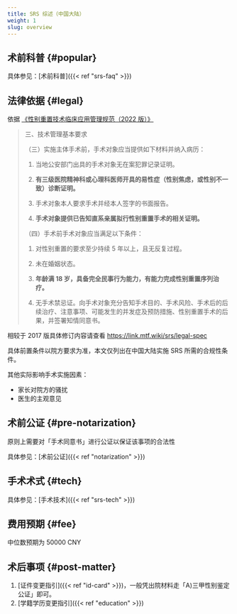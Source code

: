 ```yaml
---
title: SRS 综述（中国大陆）
weight: 1
slug: overview
---
```


## 术前科普 {#popular}

具体参见：[术前科普]({{< ref "srs-faq" >}})

## 法律依据 {#legal}

依据 [《性别重置技术临床应用管理规范（2022 版）》](http://www.nhc.gov.cn/yzygj/s7657/202204/2efe9f8ca13f499c8e1f70844fe96144.shtml)

> 三、技术管理基本要求
>
> （三）实施主体手术前，手术对象应当提供如下材料并纳入病历：
>
> 1. 当地公安部门出具的手术对象无在案犯罪记录证明。
>
> 1. **有三级医院精神科或心理科医师开具的易性症（性别焦虑，或性别不一致）诊断证明。**
>
> 1. 手术对象本人要求手术并经本人签字的书面报告。
>
> 1. **手术对象提供已告知直系亲属拟行性别重置手术的相关证明。**
>
> （四）手术前手术对象应当满足以下条件：
>
> 1. 对性别重置的要求至少持续 5 年以上，且无反复过程。
>
> 1. 未在婚姻状态。
>
> 1. **年龄满 18 岁，具备完全民事行为能力，有能力完成性别重置序列治疗。**
>
> 1. 无手术禁忌证。向手术对象充分告知手术目的、手术风险、手术后的后续治疗、注意事项、可能发生的并发症及预防措施、性别重置手术的后果，并签署知情同意书。

相较于 2017 版具体修订内容请查看 <https://link.mtf.wiki/srs/legal-spec>

具体前置条件以院方要求为准，本文仅列出在中国大陆实施 SRS 所需的合规性条件。

其他实际影响手术实施因素：

- 家长对院方的骚扰
- 医生的主观意见

## 术前公证 {#pre-notarization}

原则上需要对「手术同意书」进行公证以保证该事项的合法性

具体参见：[术前公证]({{< ref "notarization" >}})

## 手术术式 {#tech}

具体参见：[手术技术]({{< ref "srs-tech" >}})

## 费用预期 {#fee}

中位数预期为 50000 CNY

<!-- 需要一般化不同手术术式的中位数预期 -->

## 术后事项 {#post-matter}

1. [证件变更指引]({{< ref "id-card" >}})，一般凭出院材料走「A)三甲性别鉴定公证」即可。
1. [学籍学历变更指引]({{< ref "education" >}})
